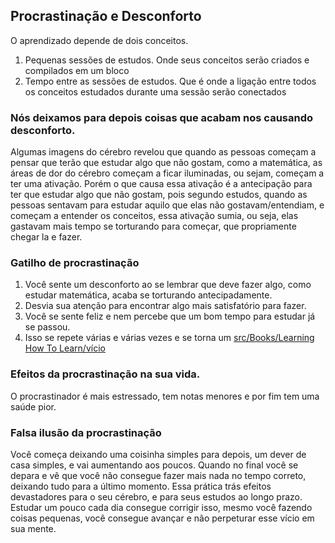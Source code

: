 ## Procrastinação e Desconforto

O aprendizado depende de dois conceitos.

1. Pequenas sessões de estudos. Onde seus conceitos serão criados e compilados em um bloco
1. Tempo entre as sessões de estudos. Que é onde a ligação entre todos os conceitos estudados durante uma sessão serão conectados

### Nós deixamos para depois coisas que acabam nos causando desconforto.

Algumas imagens do cérebro revelou que quando as pessoas começam a pensar que terão que estudar algo que não gostam, como a matemática, as áreas de dor do cérebro começam a ficar iluminadas, ou sejam, começam a ter uma ativação. Porém o que causa essa ativação é a antecipação para ter que estudar algo que não gostam, pois segundo estudos, quando as pessoas sentavam para estudar aquilo que elas não gostavam/entendiam, e começam a entender os conceitos, essa ativação sumia, ou seja, elas gastavam mais tempo se torturando para começar, que propriamente chegar la e fazer.

### Gatilho de procrastinação

1. Você sente um desconforto ao se lembrar que deve fazer algo, como estudar matemática, acaba se torturando antecipadamente.
1. Desvia sua atenção para encontrar algo mais satisfatório para fazer.
1. Você se sente feliz e nem percebe que um bom tempo para estudar já se passou.
1. Isso se repete várias e várias vezes e se torna um [src/Books/Learning How To Learn/vício](v%C3%ADcio.md)

### Efeitos da procrastinação na sua vida.

O procrastinador é mais estressado, tem notas menores e por fim tem uma saúde pior.

### Falsa ilusão da procrastinação

Você começa deixando uma coisinha simples para depois, um dever de casa simples, e vai aumentando aos poucos. Quando no final você se depara e vê que você não consegue fazer mais nada no tempo correto, deixando tudo para a último momento.
Essa prática trás efeitos devastadores para o seu cérebro, e para seus estudos ao longo prazo.
Estudar um pouco cada dia consegue corrigir isso, mesmo você fazendo coisas pequenas, você consegue avançar e não perpeturar esse vício em sua mente.
